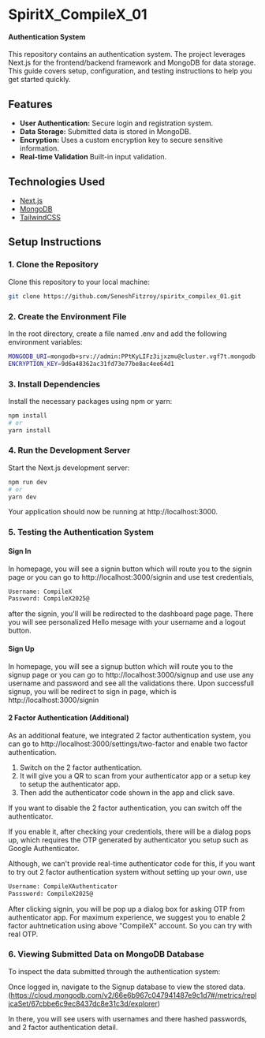 # SpiritX_CompileX_01
#### Authentication System

This repository contains an authentication system. The project leverages Next.js for the frontend/backend framework and MongoDB for data storage. This guide covers setup, configuration, and testing instructions to help you get started quickly.

## Features

- **User Authentication:** Secure login and registration system.
- **Data Storage:** Submitted data is stored in MongoDB.
- **Encryption:** Uses a custom encryption key to secure sensitive information.
- **Real-time Validation** Built-in input validation.

## Technologies Used

- [Next.js](https://nextjs.org/)
- [MongoDB](https://www.mongodb.com/)
- [TailwindCSS](https://www.tailwindcss.com)

## Setup Instructions

### 1. Clone the Repository

Clone this repository to your local machine:

```bash
git clone https://github.com/SeneshFitzroy/spiritx_compilex_01.git
```

### 2. Create the Environment File
In the root directory, create a file named .env and add the following environment variables:
```bash
MONGODB_URI=mongodb+srv://admin:PPtKyLIFz3ijxzmu@cluster.vgf7t.mongodb.net/Signup
ENCRYPTION_KEY=9d6a48362ac31fd73e77be8ac4ee64d1
```

### 3. Install Dependencies
Install the necessary packages using npm or yarn:
```bash
npm install
# or
yarn install
```

### 4. Run the Development Server
Start the Next.js development server:
```bash
npm run dev
# or
yarn dev
```

Your application should now be running at http://localhost:3000.

### 5. Testing the Authentication System

#### Sign In
In homepage, you will see a signin button which will route you to the signin page or you can go to http://localhost:3000/signin and use test credentials,

```bash
Username: CompileX
Password: CompileX2025@
```

after the signin, you'll will be redirected to the dashboard page page. There you will see personalized Hello mesage with your username and a logout button.

#### Sign Up
In homepage, you will see a signup button which will route you to the signup page or you can go to http://localhost:3000/signup and use use any username and password and see all the validations there. Upon successfull signup, you will be redirect to sign in page, which is http://localhost:3000/signin

#### 2 Factor Authentication (Additional)
As an additional feature, we integrated 2 factor authentication system, you can go to http://localhost:3000/settings/two-factor and enable two factor authentication. 

1. Switch on the 2 factor authentication.
2. It will give you a QR to scan from your authenticator app or a setup key to setup the authenticator app.
3. Then add the authenticator code shown in the app and click save.

If you want to disable the 2 factor authentication, you can switch off the authenticator.

If you enable it, after checking your credentiols, there will be a dialog pops up, which requires the OTP generated by authenticator you setup such as Google Authenticator.

Although, we can't provide real-time authenticator code for this, if you want to try out 2 factor authentication system without setting up your own, use
```bash
Username: CompileXAuthenticator
Passsword: CompileX2025@
```
After clicking signin, you will be pop up a dialog box for asking OTP from authenticator app. For maximum experience, we suggest you to enable 2 factor auhtnetication using above "CompileX" account. So you can try with real OTP.

### 6. Viewing Submitted Data on MongoDB Database
To inspect the data submitted through the authentication system:

<!-- 1. Visit MongoDB Sign In at https://account.mongodb.com/account/login
2. Log in using the following credentials:
    Email: teamcompilex@gmail.com
    Password: mEzmiz-wyczup-7hycto -->

Once logged in, navigate to the Signup database to view the stored data. 
(https://cloud.mongodb.com/v2/66e6b967c047941487e9c1d7#/metrics/replicaSet/67cbbe6c9ec8437dc8e31c3d/explorer)

In there, you will see users with usernames and there hashed passwords, and 2 factor authentication detail.